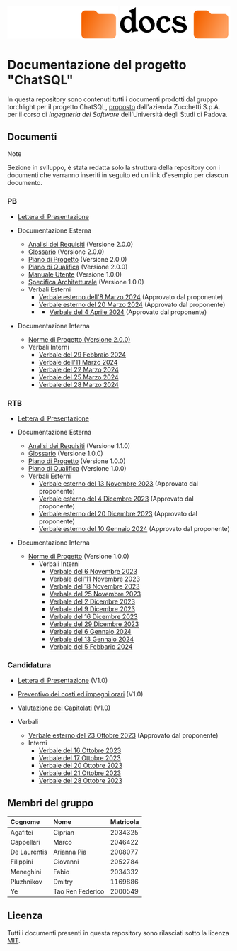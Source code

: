 <p align="center">
  <img width="250" src="rsc/docs_dark.svg#gh-dark-mode-only">
  <img width="250" src="rsc/docs_light.svg#gh-light-mode-only">
</p>

# Documentazione del progetto "ChatSQL"

In questa repository sono contenuti tutti i documenti prodotti dal gruppo torchlight per il progetto ChatSQL, [proposto](https://www.math.unipd.it/~tullio/IS-1/2023/Progetto/C9.pdf) dall'azienda Zucchetti S.p.A. per il corso di _Ingegneria del Software_ dell'Università degli Studi di Padova.

## Documenti

> [!NOTE]
> Sezione in sviluppo, è stata redatta solo la struttura della repository con i documenti che verranno inseriti in seguito ed un link d'esempio per ciascun documento.

### PB

- [Lettera di Presentazione](docs/PB/dummy.pdf)
- Documentazione Esterna
  - [Analisi dei Requisiti](docs/PB/Documentazione%20Esterna/analisi_requisiti_v2.0.0.pdf) (Versione 2.0.0)
  - [Glossario](docs/PB/Documentazione%20Esterna/glossario_v2.0.0.pdf) (Versione 2.0.0)
  - [Piano di Progetto](docs/PB/Documentazione%20Esterna/dummy.pdf) (Versione 2.0.0)
  - [Piano di Qualifica](docs/PB/Documentazione%20Esterna/dummy.pdf) (Versione 2.0.0)
  - [Manuale Utente](docs/PB/Documentazione%20Esterna/dummy.pdf) (Versione 1.0.0)
  - [Specifica Architetturale](docs/PB/Documentazione%20Esterna/dummy.pdf) (Versione 1.0.0)
  - Verbali Esterni
    - [Verbale esterno dell'8 Marzo 2024](docs/PB/Documentazione%20Esterna/Verbali%20Esterni/2024_03_08_verbale_esterno.pdf) (Approvato dal proponente)
    - [Verbale esterno del 20 Marzo 2024](docs/PB/Documentazione%20Esterna/Verbali%20Esterni/2024_03_20_verbale_esterno.pdf) (Approvato dal proponente)
    - - [Verbale del 4 Aprile 2024](docs/PB/Documentazione%20Esterna/Verbali%20Interni/2024_04_09_verbale_esterno.pdf) (Approvato dal proponente)

- Documentazione Interna
  - [Norme di Progetto (Versione 2.0.0)](docs/PB/Documentazione%20Interna/norme_progetto_v2.0.0.pdf)
  - Verbali Interni
    - [Verbale del 29 Febbraio 2024](docs/PB/Documentazione%20Interna/Verbali%20Interni/2024_02_29_verbale_interno.pdf)
    - [Verbale dell'11 Marzo 2024](docs/PB/Documentazione%20Interna/Verbali%20Interni/2024_03_11_verbale_interno.pdf)
    - [Verbale del 22 Marzo 2024](docs/PB/Documentazione%20Interna/Verbali%20Interni/2024_03_22_verbale_interno.pdf)
    - [Verbale del 25 Marzo 2024](docs/PB/Documentazione%20Interna/Verbali%20Interni/2024_03_25_verbale_interno.pdf)
    - [Verbale del 28 Marzo 2024](docs/PB/Documentazione%20Interna/Verbali%20Interni/2024_03_28_verbale_interno.pdf)

### RTB

- [Lettera di Presentazione](docs/RTB/lettera_presentazione.pdf)
- Documentazione Esterna
  - [Analisi dei Requisiti](docs/RTB/Documentazione%20Esterna/analisi_requisiti_v1.1.0.pdf) (Versione 1.1.0)
  - [Glossario](docs/RTB/Documentazione%20Esterna/glossario_v1.0.0.pdf) (Versione 1.0.0)
  - [Piano di Progetto](docs/RTB/Documentazione%20Esterna/piano_progetto_v1.0.0.pdf) (Versione 1.0.0)
  - [Piano di Qualifica](docs/RTB/Documentazione%20Esterna/piano_qualifica_v1.0.0.pdf) (Versione 1.0.0)
  - Verbali Esterni
    - [Verbale esterno del 13 Novembre 2023](docs/RTB/Documentazione%20Esterna/Verbali%20Esterni/verbale_esterno_2023_11_13.pdf) (Approvato dal proponente)
    - [Verbale esterno del 4 Dicembre 2023](docs/RTB/Documentazione%20Esterna/Verbali%20Esterni/verbale_esterno_2023_12_04.pdf) (Approvato dal proponente)
    - [Verbale esterno del 20 Dicembre 2023](docs/RTB/Documentazione%20Esterna/Verbali%20Esterni/verbale_esterno_2023_12_20.pdf) (Approvato dal proponente)
    - [Verbale esterno del 10 Gennaio 2024](docs/RTB/Documentazione%20Esterna/Verbali%20Esterni/verbale_esterno_2024_01_10.pdf) (Approvato dal proponente)
  </details>

- Documentazione Interna
  - [Norme di Progetto](docs/RTB/Documentazione%20Interna/norme_progetto_v1.0.0.pdf) (Versione 1.0.0)
    - Verbali Interni
      - [Verbale del 6 Novembre 2023](docs/RTB/Documentazione%20Interna/Verbali%20Interni/verbale_interno_2023_11_06.pdf)
      - [Verbale dell'11 Novembre 2023](docs/RTB/Documentazione%20Interna/Verbali%20Interni/verbale_interno_2023_11_11.pdf)
      - [Verbale del 18 Novembre 2023](docs/RTB/Documentazione%20Interna/Verbali%20Interni/verbale_interno_2023_11_18.pdf)
      - [Verbale del 25 Novembre 2023](docs/RTB/Documentazione%20Interna/Verbali%20Interni/verbale_interno_2023_11_25.pdf)
      - [Verbale del 2 Dicembre 2023](docs/RTB/Documentazione%20Interna/Verbali%20Interni/verbale_interno_2023_12_02.pdf)
      - [Verbale del 9 Dicembre 2023](docs/RTB/Documentazione%20Interna/Verbali%20Interni/verbale_interno_2023_12_09.pdf)
      - [Verbale del 16 Dicembre 2023](docs/RTB/Documentazione%20Interna/Verbali%20Interni/verbale_interno_2023_12_16.pdf)
      - [Verbale del 29 Dicembre 2023](docs/RTB/Documentazione%20Interna/Verbali%20Interni/verbale_interno_2023_12_29.pdf)
      - [Verbale del 6 Gennaio 2024](docs/RTB/Documentazione%20Interna/Verbali%20Interni/verbale_interno_2024_01_06.pdf)
      - [Verbale del 13 Gennaio 2024](docs/RTB/Documentazione%20Interna/Verbali%20Interni/verbale_interno_2024_01_13.pdf)
      - [Verbale del 5 Febbario 2024](docs/RTB/Documentazione%20Interna/Verbali%20Interni/verbale_interno_2024_02_05.pdf)

### Candidatura

- [Lettera di Presentazione](docs/Candidatura/lettera_presentazione_v1_0.pdf) (V1.0)
- [Preventivo dei costi ed impegni orari](docs/Candidatura/preventivo_impegni_v1_0.pdf) (V1.0)
- [Valutazione dei Capitolati](docs/Candidatura/valutazione_capitolati_v1_0.pdf) (V1.0)
  
- Verbali
  - [Verbale esterno del 23 Ottobre 2023](docs/Candidatura/Verbali/verbale_esterno_2023_10_23.pdf) (Approvato dal proponente)
  - Interni
    - [Verbale del 16 Ottobre 2023](docs/Candidatura/Verbali/Verbali%20interni/verbale_2023_10_16.pdf)
    - [Verbale del 17 Ottobre 2023](docs/Candidatura/Verbali/Verbali%20interni/verbale_2023_10_17.pdf)
    - [Verbale del 20 Ottobre 2023](docs/Candidatura/Verbali/Verbali%20interni/verbale_2023_10_20.pdf)
    - [Verbale del 21 Ottobre 2023](docs/Candidatura/Verbali/Verbali%20interni/verbale_2023_10_21.pdf)
    - [Verbale del 28 Ottobre 2023](docs/Candidatura/Verbali/Verbali%20interni/verbale_2023_10_28.pdf)

## Membri del gruppo

| Cognome      | Nome             | Matricola |
| :----------- | :--------------  | :-------- |
| Agafitei     | Ciprian          | 2034325   |
| Cappellari   | Marco            | 2046422   |
| De Laurentis | Arianna Pia      | 2008077   |
| Filippini    | Giovanni         | 2052784   |
| Meneghini    | Fabio            | 2034332   |
| Pluzhnikov   | Dmitry           | 1169886   |
| Ye           | Tao Ren Federico | 2000549   |

## Licenza

Tutti i documenti presenti in questa repository sono rilasciati sotto la licenza [MIT](LICENSE).
